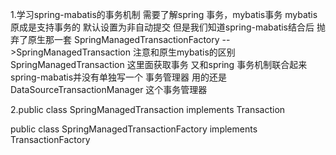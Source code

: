1.学习spring-mabatis的事务机制 需要了解spring 事务，mybatis事务
mybatis 原成是支持事务的 默认设置为非自动提交
但是我们知道spring-mabatis结合后 抛弃了原生那一套
SpringManagedTransactionFactory -->SpringManagedTransaction  注意和原生mybatis的区别
SpringManagedTransaction 这里面获取事务 又和spring 事务机制联合起来 spring-mabatis并没有单独写一个 事务管理器 
用的还是DataSourceTransactionManager  这个事务管理器

2.public class SpringManagedTransaction implements Transaction  

public class SpringManagedTransactionFactory implements TransactionFactory